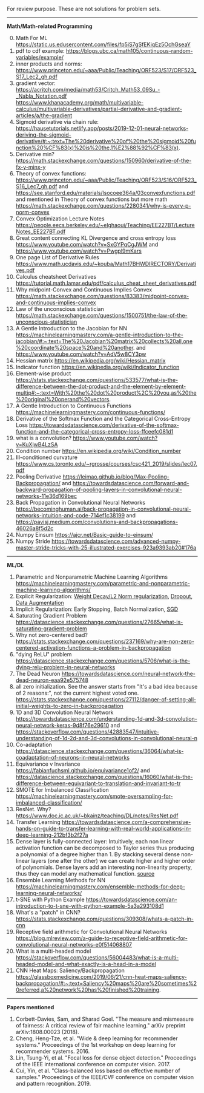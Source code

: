 For review purpose. These are not solutions for problem sets. <br>

---------------------------------------------------------------

**Math/Math-related Programming**<br>

0. Math For ML https://static.us.edusercontent.com/files/fp5iS7gSfEKiqEz5OchGseaY
1. pdf to cdf example: https://blogs.ubc.ca/math105/continuous-random-variables/example/ 
2. inner products and norms: https://www.princeton.edu/~aaa/Public/Teaching/ORF523/S17/ORF523_S17_Lec2_gh.pdf 
3. gradient vector: https://acritch.com/media/math53/Critch_Math53_09Su_-_Nabla_Notation.pdf <br> https://www.khanacademy.org/math/multivariable-calculus/multivariable-derivatives/partial-derivative-and-gradient-articles/a/the-gradient
4. Sigmoid derivative via chain rule: https://hausetutorials.netlify.app/posts/2019-12-01-neural-networks-deriving-the-sigmoid-derivative/#:~:text=The%20derivative%20of%20the%20sigmoid%20function%20%CF%83(x)%20is%20the,1%E2%88%92%CF%83(x). 
5. Derivative min? https://math.stackexchange.com/questions/150960/derivative-of-the-fx-y-minx-y
6. Theory of convex functions: https://www.princeton.edu/~aaa/Public/Teaching/ORF523/S16/ORF523_S16_Lec7_gh.pdf  and https://see.stanford.edu/materials/lsocoee364a/03convexfunctions.pdf and mentioned in Theory of convex functions but more math  https://math.stackexchange.com/questions/2280341/why-is-every-p-norm-convex
7. Convex Optimization Lecture Notes https://people.eecs.berkeley.edu/~elghaoui/Teaching/EE227BT/LectureNotes_EE227BT.pdf
8. Great content connecting KL Divergence and cross entropy loss https://www.youtube.com/watch?v=SxGYPqCgJWM and https://www.youtube.com/watch?v=Pwgpl9mKars
9. One page List of Derivative Rules https://www.math.ucdavis.edu/~kouba/Math17BHWDIRECTORY/Derivatives.pdf
10. Calculus cheatsheet Derivatives https://tutorial.math.lamar.edu/pdf/calculus_cheat_sheet_derivatives.pdf
11. Why midpoint-Convex and Continuous Implies Convex https://math.stackexchange.com/questions/83383/midpoint-convex-and-continuous-implies-convex
12. Law of the unconscious statistician https://math.stackexchange.com/questions/1500751/the-law-of-the-unconscious-statistician
13. A Gentle Introduction to the Jacobian for NN  https://machinelearningmastery.com/a-gentle-introduction-to-the-jacobian/#:~:text=The%20Jacobian%20matrix%20collects%20all,one%20coordinate%20space%20and%20another. and https://www.youtube.com/watch?v=AdV5w8CY3pw
14. Hessian matrix https://en.wikipedia.org/wiki/Hessian_matrix
15. Indicator function https://en.wikipedia.org/wiki/Indicator_function
16. Element-wise product https://stats.stackexchange.com/questions/533577/what-is-the-difference-between-the-dot-product-and-the-element-by-element-multip#:~:text=With%20the%20dot%20product%2C%20you,as%20the%20original%20operand%20vectors.
17. A Gentle Introduction to Continuous Functions https://machinelearningmastery.com/continuous-functions/
18. Derivative of the Softmax Function and the Categorical Cross-Entropy Loss https://towardsdatascience.com/derivative-of-the-softmax-function-and-the-categorical-cross-entropy-loss-ffceefc081d1
19. what is a convolution? https://www.youtube.com/watch?v=KuXjwB4LzSA
20. Condition number https://en.wikipedia.org/wiki/Condition_number
21. Ill-conditioned curvature https://www.cs.toronto.edu/~rgrosse/courses/csc421_2019/slides/lec07.pdf
22. Pooling Derivative https://leimao.github.io/blog/Max-Pooling-Backpropagation/ and https://towardsdatascience.com/forward-and-backward-propagation-of-pooling-layers-in-convolutional-neural-networks-11e36d169bec
23. Back Propagation in Convolutional Neural Networks https://becominghuman.ai/back-propagation-in-convolutional-neural-networks-intuition-and-code-714ef1c38199 and https://pavisj.medium.com/convolutions-and-backpropagations-46026a8f5d2c
24. Numpy Einsum https://ajcr.net/Basic-guide-to-einsum/
25. Numpy Stride https://towardsdatascience.com/advanced-numpy-master-stride-tricks-with-25-illustrated-exercises-923a9393ab20#176a

---------------------------------------------------------------

**ML/DL**<br>
1. Parametric and Nonparametric Machine Learning Algorithms https://machinelearningmastery.com/parametric-and-nonparametric-machine-learning-algorithms/
2. Explicit Regularization: [Weight Decay/L2 Norm regularization](https://stats.stackexchange.com/questions/29130/difference-between-neural-net-weight-decay-and-learning-rate), [Dropout](https://machinelearningmastery.com/dropout-for-regularizing-deep-neural-networks/), [Data Augmentation](https://www.datacamp.com/tutorial/complete-guide-data-augmentation)
3. Implicit Regularization: Early Stopping, Batch Normalization, [SGD](https://www.inference.vc/notes-on-the-origin-of-implicit-regularization-in-stochastic-gradient-descent/)
4. Saturating Gradient Problem https://datascience.stackexchange.com/questions/27665/what-is-saturating-gradient-problem
5. Why not zero-centered bad? https://stats.stackexchange.com/questions/237169/why-are-non-zero-centered-activation-functions-a-problem-in-backpropagation
6. "dying ReLU" problem https://datascience.stackexchange.com/questions/5706/what-is-the-dying-relu-problem-in-neural-networks
7. The Dead Neuron https://towardsdatascience.com/neural-network-the-dead-neuron-eaa92e575748
8. all zero initialization. See the answer starts from "It's a bad idea because of 2 reasons:", not the current highest voted one. https://stats.stackexchange.com/questions/27112/danger-of-setting-all-initial-weights-to-zero-in-backpropagation
9. 1D and 3D Convolution Neural Network https://towardsdatascience.com/understanding-1d-and-3d-convolution-neural-network-keras-9d8f76e29610 and https://stackoverflow.com/questions/42883547/intuitive-understanding-of-1d-2d-and-3d-convolutions-in-convolutional-neural-n
10. Co-adaptation https://datascience.stackexchange.com/questions/36064/what-is-coadaptation-of-neurons-in-neural-networks
11. Equivariance v Invariance https://fabianfuchsml.github.io/equivariance1of2/ and https://datascience.stackexchange.com/questions/16060/what-is-the-difference-between-equivariant-to-translation-and-invariant-to-tr
12. SMOTE for Imbalanced Classification https://machinelearningmastery.com/smote-oversampling-for-imbalanced-classification/
13. ResNet. Why? https://www.doc.ic.ac.uk/~bkainz/teaching/DL/notes/ResNet.pdf
14. Transfer Learning https://towardsdatascience.com/a-comprehensive-hands-on-guide-to-transfer-learning-with-real-world-applications-in-deep-learning-212bf3b2f27a
15. Dense layer is fully-connected layer: Intuitively, each non linear activation function can be decomposed to Taylor series thus producing a polynomial of a degree higher than 1. By stacking several dense non-linear layers (one after the other) we can create higher and higher order of polynomials. Dense layers add an interesting non-linearity property, thus they can model any mathematical function. [source](https://medium.com/datathings/dense-layers-explained-in-a-simple-way-62fe1db0ed75)
16. Ensemble Learning Methods for NN https://machinelearningmastery.com/ensemble-methods-for-deep-learning-neural-networks/
17. t-SNE with Python Example https://towardsdatascience.com/an-introduction-to-t-sne-with-python-example-5a3a293108d1
18. What's a "patch" in CNN? https://stats.stackexchange.com/questions/309308/whats-a-patch-in-cnn
19. Receptive field arithmetic for Convolutional Neural Networks https://blog.mlreview.com/a-guide-to-receptive-field-arithmetic-for-convolutional-neural-networks-e0f514068807
20. What is a multi-headed model https://stackoverflow.com/questions/56004483/what-is-a-multi-headed-model-and-what-exactly-is-a-head-in-a-model
21. CNN Heat Maps: Saliency/Backpropagation https://glassboxmedicine.com/2019/06/21/cnn-heat-maps-saliency-backpropagation/#:~:text=Saliency%20maps%20are%20sometimes%20referred,a%20network%20has%20finished%20training.



---------------------------------------------------------------

**Papers mentioned**<br>
1. Corbett-Davies, Sam, and Sharad Goel. "The measure and mismeasure of fairness: A critical review of fair machine learning." arXiv preprint arXiv:1808.00023 (2018).
2. Cheng, Heng-Tze, et al. "Wide & deep learning for recommender systems." Proceedings of the 1st workshop on deep learning for recommender systems. 2016.
3. Lin, Tsung-Yi, et al. "Focal loss for dense object detection." Proceedings of the IEEE international conference on computer vision. 2017.
4. Cui, Yin, et al. "Class-balanced loss based on effective number of samples." Proceedings of the IEEE/CVF conference on computer vision and pattern recognition. 2019.
